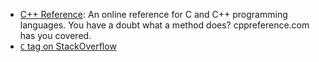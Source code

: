 - [C++ Reference](http://en.cppreference.com/w/): An online reference for C and C++ programming languages. You have a doubt what a method does? cppreference.com has you covered.
- [`C` tag on StackOverflow](http://stackoverflow.com/questions/tagged/c)
